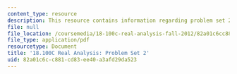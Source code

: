 ```yaml
---
content_type: resource
description: This resource contains information regarding problem set 2.
file: null
file_location: /coursemedia/18-100c-real-analysis-fall-2012/82a01c6cc881cd83ee40a3afd29da523_MIT18_100CF12_ps2.pdf
file_type: application/pdf
resourcetype: Document
title: '18.100C Real Analysis: Problem Set 2'
uid: 82a01c6c-c881-cd83-ee40-a3afd29da523
---
```

